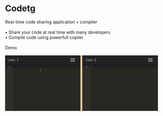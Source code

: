 # Codetg
Real-time code sharing application + compiler <br /><br />
• Share your code at real time with many developers<br />
• Compile code using powerfull copiler 
<br /><br />
Demo <br /><br />
![Alt Text](https://github.com/Tarber/animationfiles/blob/master/codetg.gif)

